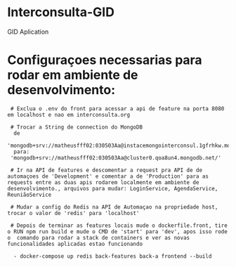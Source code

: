 # Interconsulta-GID
 GID Aplication

# Configuraçoes necessarias para rodar em ambiente de desenvolvimento:

     # Exclua o .env do front para acessar a api de feature na porta 8080 em localhost e nao em interconsulta.org

     # Trocar a String de connection do MongoDB 
      de 
     'mongodb+srv://matheusfff02:030503Aa@instacemongointerconsul.1gfrhkw.mongodb.net/'
      para:
     'mongodb+srv://matheusfff02:030503Aa@cluster0.qoa8un4.mongodb.net/'

     # Ir na API de features e descomentar a request pra API de de automaçoes de 'Development' e comentar a de 'Production' para as requests entre as duas apis rodarem localmente em ambiente de desenvolvimento., arquivos para mudar: LoginService, AgendaService, ReuniãoService

     # Mudar a config do Redis na API de Automaçao na propriedade host, trocar o valor de 'redis' para 'localhost'

     # Depois de terminar as features locais mude o dockerfile.front, tire o RUN npm run build e mude o CMD de 'start' para 'dev', apos isso rode o  comando para rodar a stack de containers e ver as novas funcionalidades aplicadas estao funcionando

      - docker-compose up redis back-features back-a frontend --build